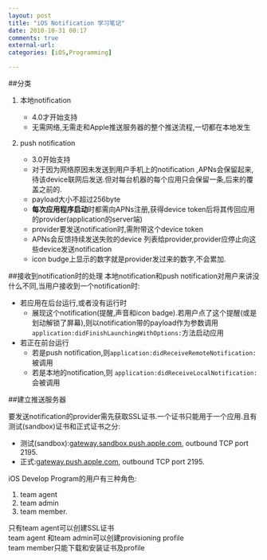 ```yaml
---
layout: post
title: "iOS Notification 学习笔记"
date: 2010-10-31 00:17
comments: true
external-url: 
categories: [iOS,Programming]

---
```


##分类
1. 本地notification 
	
	* 4.0才开始支持
	* 无需网络,无需走和Apple推送服务器的整个推送流程,一切都在本地发生
2. push notification 
	
	* 3.0开始支持
	* 对于因为网络原因未发送到用户手机上的notification ,APNs会保留起来,待该device联网后发送.但对每台机器的每个应用只会保留一条,后来的覆盖之前的.
	* payload大小不超过256byte
	* **每次应用程序启动**时都需向APNs注册,获得device token后将其传回应用的provider(application的server端)
	* provider要发送notification时,需附带这个device token
	* APNs会反馈持续发送失败的device 列表给provider,provider应停止向这些device发送notification
	* icon budge上显示的数字就是provider发过来的数字,不会累加.

##接收到notification时的处理
本地notification和push notification对用户来讲没什么不同,当用户接收到一个notification时:

  * 若应用在后台运行,或者没有运行时
	  * 展现这个notification(提醒,声音和icon badge).若用户点了这个提醒(或是划动解锁了屏幕),则以notification带的payload作为参数调用`application:didFinishLaunchingWithOptions:`方法启动应用
  * 若正在前台运行
	  * 若是push notification,则`application:didReceiveRemoteNotification: `被调用
	  * 若是本地的notification,则 `application:didReceiveLocalNotification: ` 会被调用

##建立推送服务器

要发送notification的provider需先获取SSL证书.一个证书只能用于一个应用.且有测试(sandbox)证书和正式证书之分:

  * 测试(sandbox):[gateway.sandbox.push.apple.com][11], outbound TCP port 2195.
  * 正式:[gateway.push.apple.com][12], outbound TCP port 2195.

   [11]: http://gateway.sandbox.push.apple.com
   [12]: http://gateway.push.apple.com

iOS Develop Program的用户有三种角色:

1. team agent
2. team admin
3. team member.

只有team agent可以创建SSL证书  
team agent 和team admin可以创建provisioning profile  
team member只能下载和安装证书及profile


